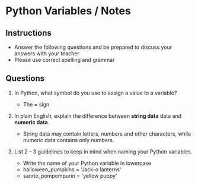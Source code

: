 # Python Variables / Notes

## Instructions

- Answer the following questions and be prepared to discuss your answers with your teacher
- Please use correct spelling and grammar

## Questions

1. In Python, what symbol do you use to assign a value to a variable?
    -  The = sign 

2. In plain English, explain the difference between **string data** data and **numeric data**.
    -  String data may contain letters, numbers and other characters, while numeric data contains only numbers.


3. List 2 - 3 guidelines to keep in mind when naming your Python variables.
    -  Write the name of your Python variable in lowercase
    -  halloween_pumpkins = 'Jack-o lanterns'
    -  sanrio_pompompurin = 'yellow puppy' 
